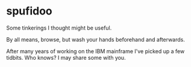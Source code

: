 # spufidoo
Some tinkerings I thought might be useful.

By all means, browse, but wash your hands beforehand and afterwards.

After many years of working on the IBM mainframe I've picked up a few tidbits.
Who knows? I may share some with you.

